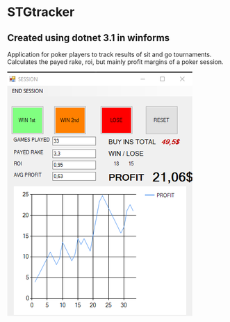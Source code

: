 # STGtracker

## Created using dotnet 3.1 in winforms

<p>
Application for poker players to track results of sit and go tournaments. Calculates the payed rake, roi, but mainly profit margins of a poker session. 
</p>

![stg](https://github.com/levi7x/MyImages/blob/main/ghub-imgs/stgtracker/stg.png?raw=true)
